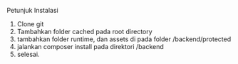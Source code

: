 Petunjuk Instalasi

1. Clone git
2. Tambahkan folder cached pada root directory 
3. tambahkan folder runtime, dan assets di pada folder /backend/protected
4. jalankan composer install pada direktori /backend
5. selesai.